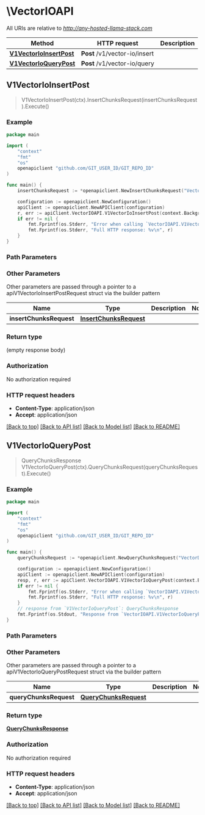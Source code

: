 # \VectorIOAPI

All URIs are relative to *http://any-hosted-llama-stack.com*

Method | HTTP request | Description
------------- | ------------- | -------------
[**V1VectorIoInsertPost**](VectorIOAPI.md#V1VectorIoInsertPost) | **Post** /v1/vector-io/insert | 
[**V1VectorIoQueryPost**](VectorIOAPI.md#V1VectorIoQueryPost) | **Post** /v1/vector-io/query | 



## V1VectorIoInsertPost

> V1VectorIoInsertPost(ctx).InsertChunksRequest(insertChunksRequest).Execute()





### Example

```go
package main

import (
	"context"
	"fmt"
	"os"
	openapiclient "github.com/GIT_USER_ID/GIT_REPO_ID"
)

func main() {
	insertChunksRequest := *openapiclient.NewInsertChunksRequest("VectorDbId_example", []openapiclient.Chunk{*openapiclient.NewChunk(openapiclient.InterleavedContent{InterleavedContentItem: openapiclient.InterleavedContentItem{ImageContentItem: openapiclient.NewImageContentItem("Type_example", *openapiclient.NewImageContentItemImage())}}, map[string]AppendRowsRequestRowsInnerValue{"key": openapiclient.AppendRowsRequest_rows_inner_value{ArrayOfAny: new([]interface{})}})}) // InsertChunksRequest | 

	configuration := openapiclient.NewConfiguration()
	apiClient := openapiclient.NewAPIClient(configuration)
	r, err := apiClient.VectorIOAPI.V1VectorIoInsertPost(context.Background()).InsertChunksRequest(insertChunksRequest).Execute()
	if err != nil {
		fmt.Fprintf(os.Stderr, "Error when calling `VectorIOAPI.V1VectorIoInsertPost``: %v\n", err)
		fmt.Fprintf(os.Stderr, "Full HTTP response: %v\n", r)
	}
}
```

### Path Parameters



### Other Parameters

Other parameters are passed through a pointer to a apiV1VectorIoInsertPostRequest struct via the builder pattern


Name | Type | Description  | Notes
------------- | ------------- | ------------- | -------------
 **insertChunksRequest** | [**InsertChunksRequest**](InsertChunksRequest.md) |  | 

### Return type

 (empty response body)

### Authorization

No authorization required

### HTTP request headers

- **Content-Type**: application/json
- **Accept**: application/json

[[Back to top]](#) [[Back to API list]](../README.md#documentation-for-api-endpoints)
[[Back to Model list]](../README.md#documentation-for-models)
[[Back to README]](../README.md)


## V1VectorIoQueryPost

> QueryChunksResponse V1VectorIoQueryPost(ctx).QueryChunksRequest(queryChunksRequest).Execute()





### Example

```go
package main

import (
	"context"
	"fmt"
	"os"
	openapiclient "github.com/GIT_USER_ID/GIT_REPO_ID"
)

func main() {
	queryChunksRequest := *openapiclient.NewQueryChunksRequest("VectorDbId_example", openapiclient.InterleavedContent{InterleavedContentItem: openapiclient.InterleavedContentItem{ImageContentItem: openapiclient.NewImageContentItem("Type_example", *openapiclient.NewImageContentItemImage())}}) // QueryChunksRequest | 

	configuration := openapiclient.NewConfiguration()
	apiClient := openapiclient.NewAPIClient(configuration)
	resp, r, err := apiClient.VectorIOAPI.V1VectorIoQueryPost(context.Background()).QueryChunksRequest(queryChunksRequest).Execute()
	if err != nil {
		fmt.Fprintf(os.Stderr, "Error when calling `VectorIOAPI.V1VectorIoQueryPost``: %v\n", err)
		fmt.Fprintf(os.Stderr, "Full HTTP response: %v\n", r)
	}
	// response from `V1VectorIoQueryPost`: QueryChunksResponse
	fmt.Fprintf(os.Stdout, "Response from `VectorIOAPI.V1VectorIoQueryPost`: %v\n", resp)
}
```

### Path Parameters



### Other Parameters

Other parameters are passed through a pointer to a apiV1VectorIoQueryPostRequest struct via the builder pattern


Name | Type | Description  | Notes
------------- | ------------- | ------------- | -------------
 **queryChunksRequest** | [**QueryChunksRequest**](QueryChunksRequest.md) |  | 

### Return type

[**QueryChunksResponse**](QueryChunksResponse.md)

### Authorization

No authorization required

### HTTP request headers

- **Content-Type**: application/json
- **Accept**: application/json

[[Back to top]](#) [[Back to API list]](../README.md#documentation-for-api-endpoints)
[[Back to Model list]](../README.md#documentation-for-models)
[[Back to README]](../README.md)

